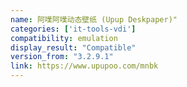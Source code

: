 ```yaml
---
name: 阿噗阿噗动态壁纸 (Upup Deskpaper)"
categories: ['it-tools-vdi']
compatibility: emulation
display_result: "Compatible"
version_from: "3.2.9.1"
link: https://www.upupoo.com/mnbk
---
```

